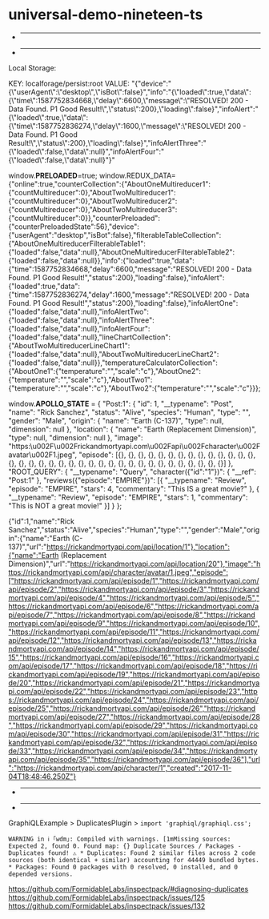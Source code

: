 # universal-demo-nineteen-ts

* ----------------------------------------
* ----------------------------------------

Local Storage:

KEY:
	localforage/persist:root
VALUE:
	"{\"device\":\"{\\\"userAgent\\\":\\\"desktop\\\",\\\"isBot\\\":false}\",\"info\":\"{\\\"loaded\\\":true,\\\"data\\\":{\\\"time\\\":1587752834668,\\\"delay\\\":6600,\\\"message\\\":\\\"RESOLVED! 200 - Data Found. P1 Good Result!\\\",\\\"status\\\":200},\\\"loading\\\":false}\",\"infoAlert\":\"{\\\"loaded\\\":true,\\\"data\\\":{\\\"time\\\":1587752836274,\\\"delay\\\":1600,\\\"message\\\":\\\"RESOLVED! 200 - Data Found. P1 Good Result!\\\",\\\"status\\\":200},\\\"loading\\\":false}\",\"infoAlertThree\":\"{\\\"loaded\\\":false,\\\"data\\\":null}\",\"infoAlertFour\":\"{\\\"loaded\\\":false,\\\"data\\\":null}\"}"


window.__PRELOADED__=true; window.REDUX_DATA={"online":true,"counterCollection":{"AboutOneMultireducer1":{"countMultireducer":0},"AboutTwoMultireducer1":{"countMultireducer":0},"AboutTwoMultireducer2":{"countMultireducer":0},"AboutTwoMultireducer3":{"countMultireducer":0}},"counterPreloaded":{"counterPreloadedState":56},"device":{"userAgent":"desktop","isBot":false},"filterableTableCollection":{"AboutOneMultireducerFilterableTable1":{"loaded":false,"data":null},"AboutOneMultireducerFilterableTable2":{"loaded":false,"data":null}},"info":{"loaded":true,"data":{"time":1587752834668,"delay":6600,"message":"RESOLVED! 200 - Data Found. P1 Good Result!","status":200},"loading":false},"infoAlert":{"loaded":true,"data":{"time":1587752836274,"delay":1600,"message":"RESOLVED! 200 - Data Found. P1 Good Result!","status":200},"loading":false},"infoAlertOne":{"loaded":false,"data":null},"infoAlertTwo":{"loaded":false,"data":null},"infoAlertThree":{"loaded":false,"data":null},"infoAlertFour":{"loaded":false,"data":null},"lineChartCollection":{"AboutTwoMultireducerLineChart1":{"loaded":false,"data":null},"AboutTwoMultireducerLineChart2":{"loaded":false,"data":null}},"temperatureCalculatorCollection":{"AboutOne1":{"temperature":"","scale":"c"},"AboutOne2":{"temperature":"","scale":"c"},"AboutTwo1":{"temperature":"","scale":"c"},"AboutTwo2":{"temperature":"","scale":"c"}}};

window.__APOLLO_STATE__ = {
    "Post:1": {
        "id": 1,
        "__typename": "Post",
        "name": "Rick Sanchez",
        "status": "Alive",
        "species": "Human",
        "type": "",
        "gender": "Male",
        "origin": {
            "name": "Earth (C-137)",
            "type": null,
            "dimension": null
        },
        "location": {
            "name": "Earth (Replacement Dimension)",
            "type": null,
            "dimension": null
        },
        "image": "https:\u002F\u002Frickandmortyapi.com\u002Fapi\u002Fcharacter\u002Favatar\u002F1.jpeg",
        "episode": [{}, {}, {}, {}, {}, {}, {}, {}, {}, {}, {}, {}, {}, {}, {}, {}, {}, {}, {}, {}, {}, {}, {}, {}, {}, {}, {}, {}, {}, {}, {}, {}, {}, {}, {}, {}]
    },
    "ROOT_QUERY": {
        "__typename": "Query",
        "character({\"id\":\"1\"})": {
            "__ref": "Post:1"
        },
        "reviews({\"episode\":\"EMPIRE\"})": [{
            "__typename": "Review",
            "episode": "EMPIRE",
            "stars": 4,
            "commentary": "This IS a great movie?"
        }, {
            "__typename": "Review",
            "episode": "EMPIRE",
            "stars": 1,
            "commentary": "This is NOT a great movie!"
        }]
    }
};


{"id":1,"name":"Rick Sanchez","status":"Alive","species":"Human","type":"","gender":"Male","origin":{"name":"Earth (C-137)","url":"https://rickandmortyapi.com/api/location/1"},"location":{"name":"Earth (Replacement Dimension)","url":"https://rickandmortyapi.com/api/location/20"},"image":"https://rickandmortyapi.com/api/character/avatar/1.jpeg","episode":["https://rickandmortyapi.com/api/episode/1","https://rickandmortyapi.com/api/episode/2","https://rickandmortyapi.com/api/episode/3","https://rickandmortyapi.com/api/episode/4","https://rickandmortyapi.com/api/episode/5","https://rickandmortyapi.com/api/episode/6","https://rickandmortyapi.com/api/episode/7","https://rickandmortyapi.com/api/episode/8","https://rickandmortyapi.com/api/episode/9","https://rickandmortyapi.com/api/episode/10","https://rickandmortyapi.com/api/episode/11","https://rickandmortyapi.com/api/episode/12","https://rickandmortyapi.com/api/episode/13","https://rickandmortyapi.com/api/episode/14","https://rickandmortyapi.com/api/episode/15","https://rickandmortyapi.com/api/episode/16","https://rickandmortyapi.com/api/episode/17","https://rickandmortyapi.com/api/episode/18","https://rickandmortyapi.com/api/episode/19","https://rickandmortyapi.com/api/episode/20","https://rickandmortyapi.com/api/episode/21","https://rickandmortyapi.com/api/episode/22","https://rickandmortyapi.com/api/episode/23","https://rickandmortyapi.com/api/episode/24","https://rickandmortyapi.com/api/episode/25","https://rickandmortyapi.com/api/episode/26","https://rickandmortyapi.com/api/episode/27","https://rickandmortyapi.com/api/episode/28","https://rickandmortyapi.com/api/episode/29","https://rickandmortyapi.com/api/episode/30","https://rickandmortyapi.com/api/episode/31","https://rickandmortyapi.com/api/episode/32","https://rickandmortyapi.com/api/episode/33","https://rickandmortyapi.com/api/episode/34","https://rickandmortyapi.com/api/episode/35","https://rickandmortyapi.com/api/episode/36"],"url":"https://rickandmortyapi.com/api/character/1","created":"2017-11-04T18:48:46.250Z"}




* ----------------------------------------
* ----------------------------------------

GraphiQLExample > DuplicatesPlugin > `import 'graphiql/graphiql.css';`

`WARNING in ℹ ｢wdm｣: Compiled with warnings.
[1mMissing sources: Expected 2, found 0.
		Found map: {}
		Duplicate Sources / Packages - Duplicates found! ⚠️
		* Duplicates: Found 2 similar files across 2 code sources (both identical + similar)
			accounting for 44449 bundled bytes.
		* Packages: Found 0 packages with 0 resolved, 0 installed, and 0 depended versions.`

https://github.com/FormidableLabs/inspectpack/#diagnosing-duplicates
https://github.com/FormidableLabs/inspectpack/issues/125
https://github.com/FormidableLabs/inspectpack/issues/132
